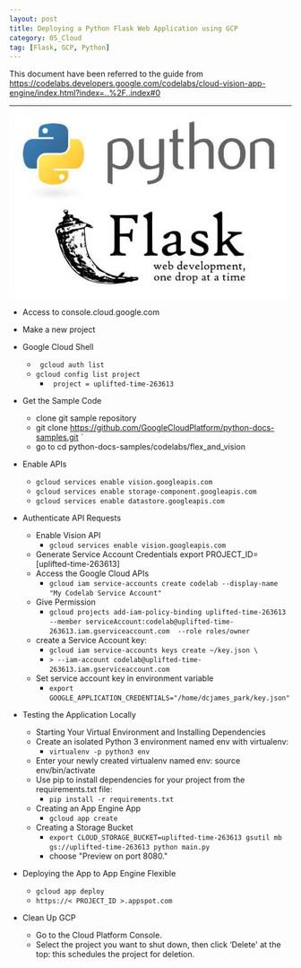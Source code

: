 ```yaml
---
layout: post
title: Deploying a Python Flask Web Application using GCP
category: 05_Cloud
tag: [Flask, GCP, Python]
---
```

This document have been referred to the guide from https://codelabs.developers.google.com/codelabs/cloud-vision-app-engine/index.html?index=..%2F..index#0


----



![example](/assets/images/flask.jpg)


- Access to console.cloud.google.com
- Make a new project
- Google Cloud Shell
    - ` gcloud auth list`
    - `gcloud config list project`
      -  ` project = uplifted-time-263613`

- Get the Sample Code
  - clone git sample repository
  -   git clone https://github.com/GoogleCloudPlatform/python-docs-samples.git `
  - go to cd python-docs-samples/codelabs/flex_and_vision

- Enable APIs
    - `gcloud services enable vision.googleapis.com`
    - `gcloud services enable storage-component.googleapis.com`
    - `gcloud services enable datastore.googleapis.com`
- Authenticate API Requests
    - Enable Vision API
      - `gcloud services enable vision.googleapis.com`
    - Generate Service Account Credentials
export PROJECT_ID=[uplifted-time-263613]
    - Access the Google Cloud APIs
      - `gcloud iam service-accounts create codelab --display-name "My Codelab Service Account"`
    - Give Permission
      - `gcloud projects add-iam-policy-binding uplifted-time-263613 --member serviceAccount:codelab@uplifted-time-263613.iam.gserviceaccount.com  --role roles/owner`
    - create a Service Account key:
      - `gcloud iam service-accounts keys create ~/key.json \`
      - `> --iam-account codelab@uplifted-time-263613.iam.gserviceaccount.com`
    - Set service account key in  environment variable
      - `export GOOGLE_APPLICATION_CREDENTIALS="/home/dcjames_park/key.json"`


- Testing the Application Locally
  - Starting Your Virtual Environment and Installing Dependencies
  - Create an isolated Python 3 environment named env with virtualenv:
    - `virtualenv -p python3 env`
  - Enter your newly created virtualenv named env:
source env/bin/activate
  - Use pip to install dependencies for your project from the requirements.txt file:
    - `pip install -r requirements.txt`
  - Creating an App Engine App
    - `gcloud app create`
  - Creating a Storage Bucket
    - `export CLOUD_STORAGE_BUCKET=uplifted-time-263613
gsutil mb gs://uplifted-time-263613
python main.py`
     - choose "Preview on port 8080."

- Deploying the App to App Engine Flexible
   - `gcloud app deploy`
  - `https://< PROJECT_ID >.appspot.com`
- Clean Up GCP
    - Go to the Cloud Platform Console.
    - Select the project you want to shut down, then click ‘Delete' at the top: this schedules the project for deletion.

